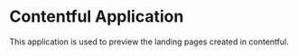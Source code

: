 # Contentful Application

This application is used to preview the landing pages created in contentful.
